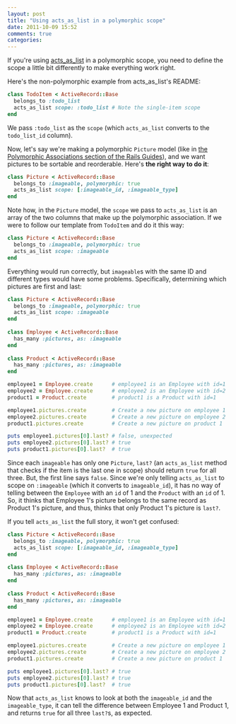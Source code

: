 ```yaml
---
layout: post
title: "Using acts_as_list in a polymorphic scope"
date: 2011-10-09 15:52
comments: true
categories: 
---
```


If you're using [acts_as_list](https://github.com/swanandp/acts_as_list) in a polymorphic scope, you need to define the scope a little bit differently to make everything work right.

Here's the non-polymorphic example from acts_as_list's README:

``` ruby acts_as_list in a normal (non-polymorphic) scope
class TodoItem < ActiveRecord::Base
  belongs_to :todo_list
  acts_as_list scope: :todo_list # Note the single-item scope
end
```

We pass `:todo_list` as the `scope` (which `acts_as_list` converts to the `todo_list_id` column).

Now, let's say we're making a polymorphic `Picture` model (like in [the Polymorphic Associations section of the Rails Guides](http://guides.rubyonrails.org/association_basics.html#polymorphic-associations)), and we want pictures to be sortable and reorderable. Here's **the right way to do it**:

``` ruby acts_as_list in a polymorphic scope (the RIGHT way)
class Picture < ActiveRecord::Base
  belongs_to :imageable, polymorphic: true
  acts_as_list scope: [:imageable_id, :imageable_type]
end
```

<!-- more -->

Note how, in the `Picture` model, the `scope` we pass to `acts_as_list` is an array of the two columns that make up the polymorphic association. If we were to follow our template from `TodoItem` and do it this way:

``` ruby acts_as_list in a polymorphic scope (the WRONG way)
class Picture < ActiveRecord::Base
  belongs_to :imageable, polymorphic: true
  acts_as_list scope: :imageable
end
```

Everything would run correctly, but `imageable`s with the same ID and different types would have some problems. Specifically, determining which pictures are first and last:

``` ruby Bugs caused by using acts_as_list in a polymorphic scope the WRONG way
class Picture < ActiveRecord::Base
  belongs_to :imageable, polymorphic: true
  acts_as_list scope: :imageable
end
 
class Employee < ActiveRecord::Base
  has_many :pictures, as: :imageable
end
 
class Product < ActiveRecord::Base
  has_many :pictures, as: :imageable
end

employee1 = Employee.create      # employee1 is an Employee with id=1
employee2 = Employee.create      # employee2 is an Employee with id=2
product1 = Product.create        # product1 is a Product with id=1

employee1.pictures.create        # Create a new picture on employee 1
employee2.pictures.create        # Create a new picture on employee 2
product1.pictures.create         # Create a new picture on product 1

puts employee1.pictures[0].last? # false, unexpected
puts employee2.pictures[0].last? # true
puts product1.pictures[0].last?  # true
```

Since each `imageable` has only one `Picture`, `last?` (an `acts_as_list` method that checks if the item is the last one in scope) should return `true` for all three. But, the first line says `false`. Since we're only telling `acts_as_list` to scope on `:imageable` (which it converts to `imageable_id`), it has no way of telling between the `Employee` with an `id` of 1 and the `Product` with an `id` of 1. So, it thinks that Employee 1's picture belongs to the same record as Product 1's picture, and thus, thinks that only Product 1's picture is `last?`.

If you tell `acts_as_list` the full story, it won't get confused:

``` ruby Correct results from using acts_as_list in a polymorphic scope the RIGHT way
class Picture < ActiveRecord::Base
  belongs_to :imageable, polymorphic: true
  acts_as_list scope: [:imageable_id, :imageable_type]
end
 
class Employee < ActiveRecord::Base
  has_many :pictures, as: :imageable
end
 
class Product < ActiveRecord::Base
  has_many :pictures, as: :imageable
end

employee1 = Employee.create      # employee1 is an Employee with id=1
employee2 = Employee.create      # employee2 is an Employee with id=2
product1 = Product.create        # product1 is a Product with id=1

employee1.pictures.create        # Create a new picture on employee 1
employee2.pictures.create        # Create a new picture on employee 2
product1.pictures.create         # Create a new picture on product 1

puts employee1.pictures[0].last? # true
puts employee2.pictures[0].last? # true
puts product1.pictures[0].last?  # true
```

Now that `acts_as_list` knows to look at both the `imageable_id` and the `imageable_type`, it can tell the difference between Employee 1 and Product 1, and returns `true` for all three `last?`s, as expected.